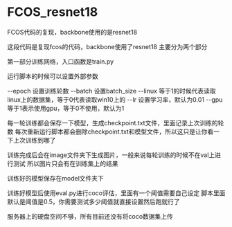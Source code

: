 # FCOS_resnet18
 FCOS代码的复现，backbone使用的是resnet18

这段代码是复现fcos的代码，backbone使用了resnet18
主要分为两个部分

第一部分训练网络，入口函数是train.py

运行脚本的时候可以设置外部参数

--epoch  设置训练轮数
--batch  设置batch_size
--linux  等于1的时候代表读取linux上的数据集，等于0代表读取win10上的
--lr     设置学习率，默认为0.01
--gpu    等于1表示使用gpu，等于0不使用，默认为1

每一轮训练都会保存一下模型，生成checkpoint.txt文件，里面记录上次训练的轮数
每次重新运行脚本都会删除checkpoint.txt和模型文件，所以这只是让你看一下上次训练到哪了

训练完成后会在image文件夹下生成图片，一般来说每轮训练的时候不在val上进行测试
所以图片只会有在训练集上的结果

训练好的模型保存在model文件夹下

训练好模型后使用eval.py进行coco评估，里面有一个阈值需要自己设定
脚本里面默认是阈值是0.5，你需要测试多少阈值就直接设置然后跑就行了

服务器上的硬盘空间不够，所有目前还没有将coco数据集上传

